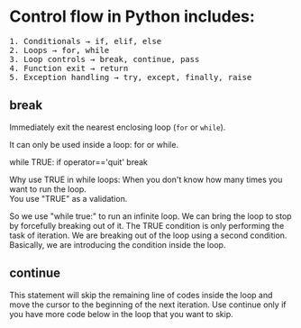 # Control flow in Python includes:

<pre>1. Conditionals → if, elif, else
2. Loops → for, while
3. Loop controls → break, continue, pass
4. Function exit → return
5. Exception handling → try, except, finally, raise</pre>


## break
Immediately exit the nearest enclosing loop (`for` or `while`).

It can only be used inside a loop: for or while.

while TRUE:
  if operator=='quit'
    break

Why use TRUE in while loops: When you don't know how many times you want to run the loop.  
You use "TRUE" as a validation.

So we use "while true:" to run an infinite loop. We can bring the loop to stop by forcefully breaking out of it. The TRUE condition is only performing the task of iteration. We are breaking out of the loop using a second condition. Basically, we are introducing the condition inside the loop.

## continue
This statement will skip the remaining line of codes inside the loop and move the cursor to the beginning of the next iteration.
Use continue only if you have more code below in the loop that you want to skip.
